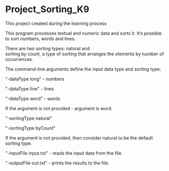 # Project_Sorting_K9
This project created during the learning process

This program processes textual and numeric 
data and sorts it. It’s possible to sort 
numbers, words and lines. 

There are two  sorting types: natural and  
sorting by count, a type of sorting that 
arranges the elements by number of occurrences.

The command-line arguments define the input 
data type  and sorting type:

"-dataType long" - numbers

"-dataType line" - lines

"-dataType word" - words

If the argument is not provided - argument 
is word.

"-sortingType natural" 

"-sortingType byCount"

If the argument is not provided, then consider 
natural to be the default sorting type.

"-inputFile input.txt" - reads the input data 
from the file.

"-outputFile out.txt" - prints the results 
to the file.
